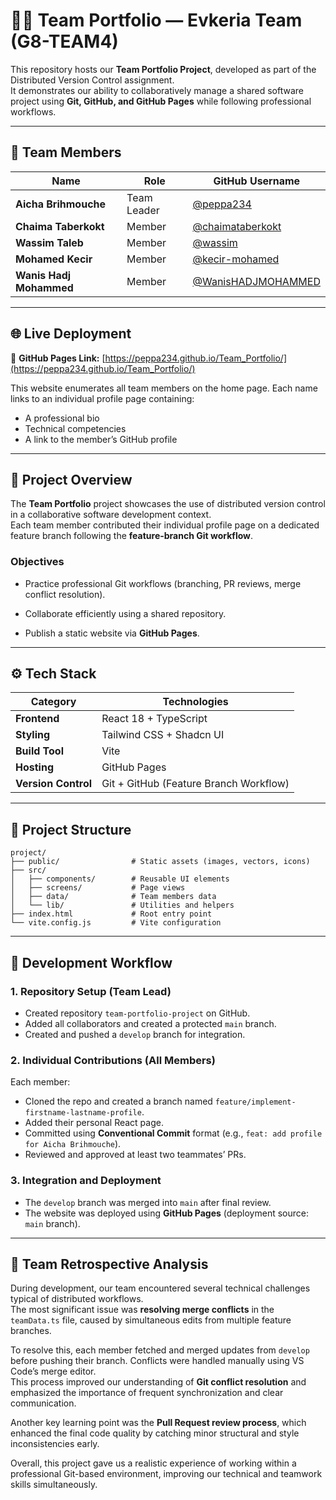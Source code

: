 
# 🧑‍💻 Team Portfolio — Evkeria Team (G8-TEAM4)

This repository hosts our **Team Portfolio Project**, developed as part of the Distributed Version Control assignment.  
It demonstrates our ability to collaboratively manage a shared software project using **Git, GitHub, and GitHub Pages** while following professional workflows.

---

## 👥 Team Members

| Name                    | Role        | GitHub Username                                            |
| ----------------------- | ----------- | ---------------------------------------------------------- |
| **Aicha Brihmouche**    | Team Leader | [@peppa234](https://github.com/peppa234)                   |
| **Chaima Taberkokt**    | Member      | [@chaimataberkokt](https://github.com/chaimataberkokt)     |
| **Wassim Taleb**        | Member      | [@wassim](https://github.com/WassimTaleb2005)              |
| **Mohamed Kecir**       | Member      | [@kecir-mohamed](https://github.com/kecir-mohamed)         |
| **Wanis Hadj Mohammed** | Member      | [@WanisHADJMOHAMMED](https://github.com/WanisHADJMOHAMMED) |

---

## 🌐 Live Deployment

🔗 **GitHub Pages Link:** [https://peppa234.github.io/Team_Portfolio/](https://peppa234.github.io/Team_Portfolio/)

This website enumerates all team members on the home page. Each name links to an individual profile page containing:

- A professional bio
- Technical competencies
- A link to the member’s GitHub profile
    

---

## 🧱 Project Overview

The **Team Portfolio** project showcases the use of distributed version control in a collaborative software development context.  
Each team member contributed their individual profile page on a dedicated feature branch following the **feature-branch Git workflow**.

### Objectives

- Practice professional Git workflows (branching, PR reviews, merge conflict resolution).
    
- Collaborate efficiently using a shared repository.
    
- Publish a static website via **GitHub Pages**.
    

---

## ⚙️ Tech Stack

|Category|Technologies|
|---|---|
|**Frontend**|React 18 + TypeScript|
|**Styling**|Tailwind CSS + Shadcn UI|
|**Build Tool**|Vite|
|**Hosting**|GitHub Pages|
|**Version Control**|Git + GitHub (Feature Branch Workflow)|

---

## 🧩 Project Structure

```
project/
├── public/                # Static assets (images, vectors, icons)
├── src/
│   ├── components/        # Reusable UI elements
│   ├── screens/           # Page views
│   ├── data/              # Team members data
│   └── lib/               # Utilities and helpers
├── index.html             # Root entry point
└── vite.config.js         # Vite configuration
```

---

## 🚀 Development Workflow

### 1. Repository Setup (Team Lead)

- Created repository `team-portfolio-project` on GitHub.
- Added all collaborators and created a protected `main` branch.
- Created and pushed a `develop` branch for integration.
    

### 2. Individual Contributions (All Members)

Each member:

- Cloned the repo and created a branch named `feature/implement-firstname-lastname-profile`.
- Added their personal React page.
- Committed using **Conventional Commit** format (e.g., `feat: add profile for Aicha Brihmouche`).
- Reviewed and approved at least two teammates’ PRs.
    

### 3. Integration and Deployment

- The `develop` branch was merged into `main` after final review.
- The website was deployed using **GitHub Pages** (deployment source: `main` branch).

---

## 🧠 Team Retrospective Analysis

During development, our team encountered several technical challenges typical of distributed workflows.  
The most significant issue was **resolving merge conflicts** in the `teamData.ts` file, caused by simultaneous edits from multiple feature branches.

To resolve this, each member fetched and merged updates from `develop` before pushing their branch. Conflicts were handled manually using VS Code’s merge editor.  
This process improved our understanding of **Git conflict resolution** and emphasized the importance of frequent synchronization and clear communication.

Another key learning point was the **Pull Request review process**, which enhanced the final code quality by catching minor structural and style inconsistencies early.  

Overall, this project gave us a realistic experience of working within a professional Git-based environment, improving our technical and teamwork skills simultaneously.

